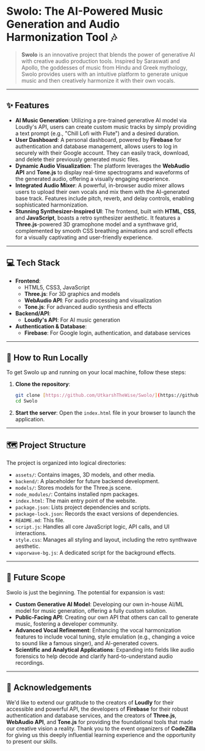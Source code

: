 # Swolo: The AI-Powered Music Generation and Audio Harmonization Tool 🎶

> **Swolo** is an innovative project that blends the power of generative AI with creative audio production tools. Inspired by Saraswati and Apollo, the goddesses of music from Hindu and Greek mythology, Swolo provides users with an intuitive platform to generate unique music and then creatively harmonize it with their own vocals.

***

## ✨ Features

- **AI Music Generation**: Utilizing a pre-trained generative AI model via Loudly's API, users can create custom music tracks by simply providing a text prompt (e.g., "Chill Lofi with Flute") and a desired duration.
- **User Dashboard**: A personal dashboard, powered by **Firebase** for authentication and database management, allows users to log in securely with their Google account. They can easily track, download, and delete their previously generated music files.
- **Dynamic Audio Visualization**: The platform leverages the **WebAudio API** and **Tone.js** to display real-time spectrograms and waveforms of the generated audio, offering a visually engaging experience.
- **Integrated Audio Mixer**: A powerful, in-browser audio mixer allows users to upload their own vocals and mix them with the AI-generated base track. Features include pitch, reverb, and delay controls, enabling sophisticated harmonization.
- **Stunning Synthesizer-Inspired UI**: The frontend, built with **HTML**, **CSS**, and **JavaScript**, boasts a retro synthesizer aesthetic. It features a **Three.js**-powered 3D gramophone model and a synthwave grid, complemented by smooth CSS breathing animations and scroll effects for a visually captivating and user-friendly experience.

***

## 💻 Tech Stack

-   **Frontend**:
    -   HTML5, CSS3, JavaScript
    -   **Three.js**: For 3D graphics and models
    -   **WebAudio API**: For audio processing and visualization
    -   **Tone.js**: For advanced audio synthesis and effects
-   **Backend/API**:
    -   **Loudly's API**: For AI music generation
-   **Authentication & Database**:
    -   **Firebase**: For Google login, authentication, and database services

***

## 🚀 How to Run Locally

To get Swolo up and running on your local machine, follow these steps:

1.  **Clone the repository**:
    ```bash
    git clone [https://github.com/UtkarshTheWise/Swolo/](https://github.com/UtkarshTheWise/Swolo/)
    cd Swolo
    ```
2.  **Start the server**:
    Open the `index.html` file in your browser to launch the application.

***

## 🗺️ Project Structure

The project is organized into logical directories:

-   `assets/`: Contains images, 3D models, and other media.
-   `backend/`: A placeholder for future backend development.
-   `models/`: Stores models for the Three.js scene.
-   `node_modules/`: Contains installed npm packages.
-   `index.html`: The main entry point of the website.
-   `package.json`: Lists project dependencies and scripts.
-   `package-lock.json`: Records the exact versions of dependencies.
-   `README.md`: This file.
-   `script.js`: Handles all core JavaScript logic, API calls, and UI interactions.
-   `style.css`: Manages all styling and layout, including the retro synthwave aesthetic.
-   `vaporwave-bg.js`: A dedicated script for the background effects.

***

## 🌟 Future Scope

Swolo is just the beginning. The potential for expansion is vast:

-   **Custom Generative AI Model**: Developing our own in-house AI/ML model for music generation, offering a fully custom solution.
-   **Public-Facing API**: Creating our own API that others can call to generate music, fostering a developer community.
-   **Advanced Vocal Refinement**: Enhancing the vocal harmonization features to include vocal tuning, style emulation (e.g., changing a voice to sound like a famous singer), and AI-generated covers.
-   **Scientific and Analytical Applications**: Expanding into fields like audio forensics to help decode and clarify hard-to-understand audio recordings.

***

## 🙏 Acknowledgements

We'd like to extend our gratitude to the creators of **Loudly** for their accessible and powerful API, the developers of **Firebase** for their robust authentication and database services, and the creators of **Three.js**, **WebAudio API**, and **Tone.js** for providing the foundational tools that made our creative vision a reality. Thank you to the event organizers of **CodeZilla** for giving us this deeply influential learning experience and the opportunity to present our skills.
